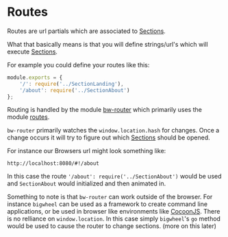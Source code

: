 # Routes

Routes are url partials which are associated to [Sections](sections.md).

What that basically means is that you will define strings/url's which will execute [Sections](sections.md).

For example you could define your routes like this:
```javascript
module.exports = {
    '/': require('../SectionLanding'),
    '/about': require('../SectionAbout')
};
```

Routing is handled by the module [bw-router](https://www.npmjs.com/package/bw-router) which primarily uses the module [routes](https://www.npmjs.com/package/routes).

`bw-router` primarily watches the `window.location.hash` for changes. Once a change occurs it will try to figure out which [Sections](sections.md) should be opened.

For instance our Browsers url might look something like:
```
http://localhost:8080/#!/about
```
In this case the route `'/about': require('../SectionAbout')` would be used and `SectionAbout` would initialized and then animated in.

Something to note is that `bw-router` can work outside of the browser. For instance `bigwheel` can be used as a framework to create command line applications, or be used in browser like environments like [CocoonJS](https://www.ludei.com/cocoonjs/). There is no relliance on `window.location`. In this case simply `bigwheel`'s `go` method would be used to cause the router to change sections. (more on this later)